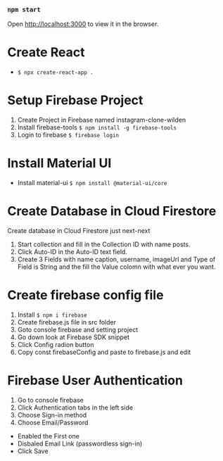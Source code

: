 ### `npm start`

Open [http://localhost:3000](http://localhost:3000) to view it in the browser.

# Create React
- `$ npx create-react-app .`

# Setup Firebase Project
1. Create Project in Firebase named instagram-clone-wilden
2. Install firebase-tools
`$ npm install -g firebase-tools`
3. Login to firebase
`$ firebase login`

# Install Material UI
- Install material-ui
`$ npm install @material-ui/core`

# Create Database in Cloud Firestore
Create database in Cloud Firestore just next-next<br />
1. Start collection and fill in the Collection ID with name posts.
2. Click Auto-ID in the Auto-ID text field.
3. Create 3 Fields with name caption, username, imageUrl and Type of Field is String and the fill the Value colomn with what ever you want.

# Create firebase config file
1. Install `$ npm i firebase`
1. Create firebase.js file in src folder
2. Goto console firebase and setting project
3. Go down look at Firebase SDK snippet
4. Click Config radion button
5. Copy const firebaseConfig and paste to firebase.js and edit

# Firebase User Authentication
1. Go to console firebase
2. Click Authentication tabs in the left side
3. Choose Sign-in method
4. Choose Email/Password
- Enabled the First one
- Disbaled Email Link (passwordless sign-in)
- Click Save